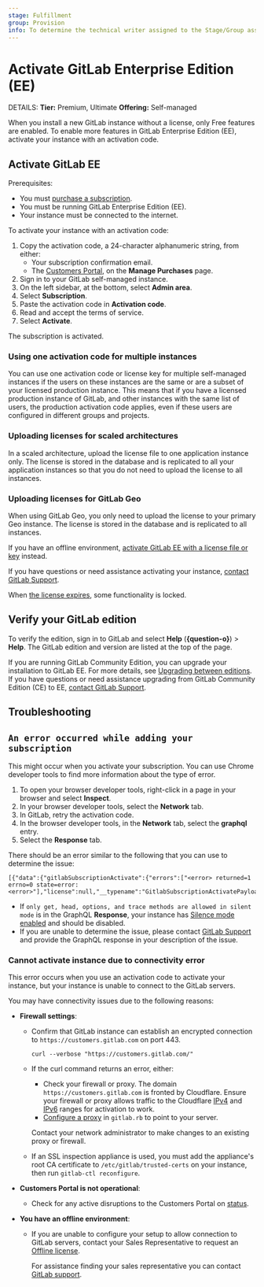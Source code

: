 ```yaml
---
stage: Fulfillment
group: Provision
info: To determine the technical writer assigned to the Stage/Group associated with this page, see https://handbook.gitlab.com/handbook/product/ux/technical-writing/#assignments
---
```


# Activate GitLab Enterprise Edition (EE)

DETAILS:
**Tier:** Premium, Ultimate
**Offering:** Self-managed

When you install a new GitLab instance without a license, only Free features
are enabled. To enable more features in GitLab Enterprise Edition (EE), activate
your instance with an activation code.

## Activate GitLab EE

Prerequisites:

- You must [purchase a subscription](https://about.gitlab.com/pricing/).
- You must be running GitLab Enterprise Edition (EE).
- Your instance must be connected to the internet.

To activate your instance with an activation code:

1. Copy the activation code, a 24-character alphanumeric string, from either:
   - Your subscription confirmation email.
   - The [Customers Portal](https://customers.gitlab.com/customers/sign_in), on the **Manage Purchases** page.
1. Sign in to your GitLab self-managed instance.
1. On the left sidebar, at the bottom, select **Admin area**.
1. Select **Subscription**.
1. Paste the activation code in **Activation code**.
1. Read and accept the terms of service.
1. Select **Activate**.

The subscription is activated.

### Using one activation code for multiple instances

You can use one activation code or license key for multiple self-managed instances if the users on
these instances are the same or are a subset of your licensed production instance. This means that if
you have a licensed production instance of GitLab, and other instances with the same list of users, the
production activation code applies, even if these users are configured in different groups and projects.

### Uploading licenses for scaled architectures

In a scaled architecture, upload the license file to one application instance only. The license is stored in the
database and is replicated to all your application instances so that you do not need to upload the license to all instances.

### Uploading licenses for GitLab Geo

When using GitLab Geo, you only need to upload the license to your primary Geo instance. The license is stored in the database and is replicated to all instances.

If you have an offline environment,
[activate GitLab EE with a license file or key](license_file.md) instead.

If you have questions or need assistance activating your instance,
[contact GitLab Support](https://about.gitlab.com/support/#contact-support).

When [the license expires](../administration/license_file.md#what-happens-when-your-license-expires),
some functionality is locked.

## Verify your GitLab edition

To verify the edition, sign in to GitLab and select
**Help** (**{question-o}**) > **Help**. The GitLab edition and version are listed
at the top of the page.

If you are running GitLab Community Edition, you can upgrade your installation to GitLab
EE. For more details, see [Upgrading between editions](../update/index.md#upgrading-between-editions).
If you have questions or need assistance upgrading from GitLab Community Edition (CE) to EE,
[contact GitLab Support](https://about.gitlab.com/support/#contact-support).

## Troubleshooting

## `An error occurred while adding your subscription`

This might occur when you activate your subscription. You can use Chrome developer tools to find more information about the type of error.

1. To open your browser developer tools, right-click in a page in your browser and select **Inspect**.
1. In your browser developer tools, select the **Network** tab.
1. In GitLab, retry the activation code.
1. In the browser developer tools, in the **Network** tab, select the **graphql** entry.
1. Select the **Response** tab.

There should be an error similar to the following that you can use to determine the issue:

```plaintext
[{"data":{"gitlabSubscriptionActivate":{"errors":["<error> returned=1 errno=0 state=error: <error>"],"license":null,"__typename":"GitlabSubscriptionActivatePayload"}}}]
```

- If `only get, head, options, and trace methods are allowed in silent mode` is in the GraphQL **Response**, your instance has [Silence mode enabled](../administration/silent_mode/index.md) and should be disabled.
- If you are unable to determine the issue, please contact [GitLab Support](https://about.gitlab.com/support/portal/) and provide the GraphQL response in your description of the issue.

### Cannot activate instance due to connectivity error

This error occurs when you use an activation code to activate your instance, but your instance is unable to connect to the GitLab servers.

You may have connectivity issues due to the following reasons:

- **Firewall settings**:
  - Confirm that GitLab instance can establish an encrypted connection to `https://customers.gitlab.com` on port 443.

    ```shell
    curl --verbose "https://customers.gitlab.com/"
    ```

  - If the curl command returns an error, either:
    - Check your firewall or proxy. The domain `https://customers.gitlab.com` is
      fronted by Cloudflare. Ensure your firewall or proxy allows traffic to the Cloudflare
      [IPv4](https://www.cloudflare.com/ips-v4/) and
      [IPv6](https://www.cloudflare.com/ips-v6/) ranges for activation to work.
    - [Configure a proxy](https://docs.gitlab.com/omnibus/settings/environment-variables.html)
      in `gitlab.rb` to point to your server.

    Contact your network administrator to make changes to an existing proxy or firewall.
  - If an SSL inspection appliance is used, you must add the appliance's root CA certificate to `/etc/gitlab/trusted-certs` on your instance, then run `gitlab-ctl reconfigure`.

- **Customers Portal is not operational**:
  - Check for any active disruptions to the Customers Portal on [status](https://status.gitlab.com/).

- **You have an offline environment**:
  - If you are unable to configure your setup to allow connection to GitLab servers, contact your Sales Representative to request an [Offline license](https://about.gitlab.com/pricing/licensing-faq/cloud-licensing/#what-is-an-offline-cloud-license).

    For assistance finding your sales representative you can contact [GitLab support](https://about.gitlab.com/support/#contact-support).
